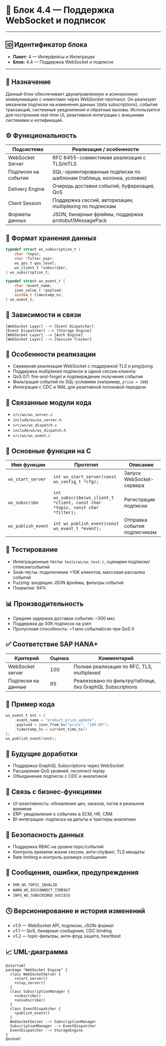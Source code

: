 # 🧱 Блок 4.4 — Поддержка WebSocket и подписок

---

## 🆔 Идентификатор блока

* **Пакет:** 4 — Интерфейсы и Интеграции
* **Блок:** 4.4 — Поддержка WebSocket и подписок

---

## 🎯 Назначение

Данный блок обеспечивает двунаправленную и асинхронную коммуникацию с клиентами через WebSocket-протокол. Он реализует механизм подписки на изменения данных (data subscriptions), события транзакций, системные уведомления и обратные вызовы. Используется для построения real-time UI, реактивной интеграции с внешними системами и нотификаций.

## ⚙️ Функциональность

| Подсистема          | Реализация / особенности                                             |
| ------------------- | -------------------------------------------------------------------- |
| WebSocket Server    | RFC 6455-совместимая реализация с TLS/mTLS                           |
| Подписки на события | SQL-ориентированные подписки по шаблонам (таблица, колонка, условие) |
| Delivery Engine     | Очередь доставки событий, буферизация, QoS                           |
| Client Session      | Поддержка сессий, авторизации, multiplexing по подпискам             |
| Форматы данных      | JSON, бинарные фреймы, поддержка protobuf/MessagePack                |

## 💾 Формат хранения данных

```c
typedef struct ws_subscription_t {
    char *topic;
    char *filter_expr;
    ws_qos_t qos_level;
    ws_client_t *subscriber;
} ws_subscription_t;

typedef struct ws_event_t {
    char *event_name;
    json_value_t *payload;
    uint64_t timestamp_ns;
} ws_event_t;
```

## 🔄 Зависимости и связи

```plantuml
[WebSocket Layer] --> [Event Dispatcher]
[Event Dispatcher] --> [Storage Engine]
[WebSocket Layer] --> [Auth Engine]
[WebSocket Layer] --> [Session Tracker]
```

## 🧠 Особенности реализации

* Серверная реализация WebSocket с поддержкой TLS и ping/pong
* Поддержка multiplexed подписок в одной сессии клиента
* QoS 0/1: fire-and-forget и подтверждение получения события
* Фильтрация событий по SQL-условиям (например, `price > 100`)
* Интеграция с CDC и WAL для реактивной потоковой передачи

## 📂 Связанные модули кода

* `src/ws/ws_server.c`
* `include/ws/ws_server.h`
* `src/ws/ws_dispatch.c`
* `include/ws/ws_dispatch.h`
* `src/ws/ws_event.c`

## 🔧 Основные функции на C

| Имя функции        | Прототип                                                                        | Описание                     |
| ------------------ | ------------------------------------------------------------------------------- | ---------------------------- |
| `ws_start_server`  | `int ws_start_server(const ws_config_t *cfg);`                                  | Запуск WebSocket-сервера     |
| `ws_subscribe`     | `int ws_subscribe(ws_client_t *client, const char *topic, const char *filter);` | Регистрация подписки         |
| `ws_publish_event` | `int ws_publish_event(const ws_event_t *event);`                                | Отправка события подписчикам |

## 🧪 Тестирование

* Интеграционные тесты: `tests/ws/ws_test.c`, сценарии подписки/отписки/событий
* Soak-тесты: подключение >10K клиентов, массовая рассылка событий
* Fuzzing: входящие JSON фреймы, фильтры событий
* Покрытие: 94%

## 📊 Производительность

* Средняя задержка доставки события: \~300 мкс
* Поддержка до 50K подписок на узел
* Пропускная способность: \~1 млн событий/сек при QoS 0

## ✅ Соответствие SAP HANA+

| Критерий           | Оценка | Комментарий                                               |
| ------------------ | ------ | --------------------------------------------------------- |
| WebSocket server   | 100    | Полная реализация по RFC, TLS, multiplexed                |
| Подписки на данные | 95     | Реализовано по фильтру/таблице, без GraphQL Subscriptions |

## 📎 Пример кода

```c
ws_event_t evt = {
    .event_name = "product_price_update",
    .payload = json_from_kv("price", "199.99"),
    .timestamp_ns = current_time_ns()
};
ws_publish_event(&evt);
```

## 🧩 Будущие доработки

* Поддержка GraphQL Subscriptions через WebSocket
* Расширение QoS уровней, reconnect replay
* Объединение подписок с CDC и аналитикой

## 🧰 Связь с бизнес-функциями

* UI-реактивность: обновление цен, заказов, логов в реальном времени
* ERP: уведомления о событиях в SCM, HR, CRM
* BI-интеграции: подписка на дельты и триггеры аналитики

## 🔐 Безопасность данных

* Поддержка RBAC на уровне topic/событий
* Контроль времени жизни сессии, анти-спуфинг, TLS мандаты
* Rate limiting и контроль размера сообщения

## 🧾 Сообщения, ошибки, предупреждения

* `ERR_WS_TOPIC_INVALID`
* `WARN_WS_DISCONNECT_TIMEOUT`
* `INFO_WS_SUBSCRIBED_SUCCESS`

## 🕓 Версионирование и история изменений

* v1.0 — WebSocket API, подписки, JSON-формат
* v1.1 — QoS, бинарные сообщения, CDC binding
* v1.2 — topic-фильтры, анти-флуд защита, heartbeat

## 📈 UML-диаграмма

```plantuml
@startuml
package "WebSocket Engine" {
  class WebSocketServer {
    +start_server()
    +stop_server()
  }
  class SubscriptionManager {
    +subscribe()
    +unsubscribe()
  }
  class EventDispatcher {
    +publish_event()
  }
  WebSocketServer --> SubscriptionManager
  SubscriptionManager --> EventDispatcher
  EventDispatcher --> StorageEngine
}
@enduml
```
